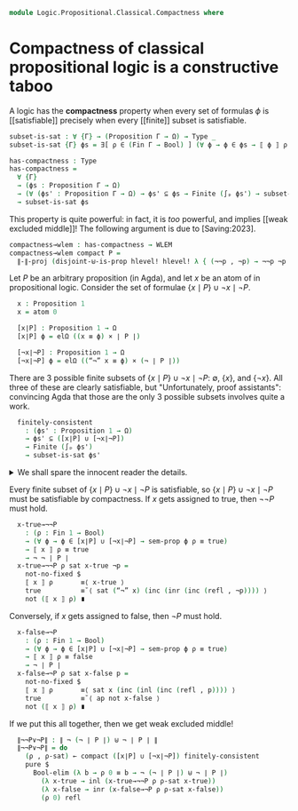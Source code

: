 <!--
```agda
open import 1Lab.Classical
open import 1Lab.Prelude

open import Data.Fin.Indexed
open import Data.Power
open import Data.Bool
open import Data.Fin
open import Data.Nat
open import Data.Sum

open import Logic.Propositional.Classical

open import Meta.Brackets
```
-->

```agda
module Logic.Propositional.Classical.Compactness where
```

# Compactness of classical propositional logic is a constructive taboo

A logic has the **compactness** property when every set of formulas $\phi$
is [[satisfiable]] precisely when every [[finite]] subset is satisfiable.

<!--
```agda
private variable
  ℓ : Level
  Γ Δ Θ : Nat
  ψ θ ζ : Ctx Γ
  P Q R : Proposition Γ
```
-->

```agda
subset-is-sat : ∀ {Γ} → (Proposition Γ → Ω) → Type _
subset-is-sat {Γ} ϕs = ∃[ ρ ∈ (Fin Γ → Bool) ] (∀ ϕ → ϕ ∈ ϕs → ⟦ ϕ ⟧ ρ ≡ true)

has-compactness : Type
has-compactness =
  ∀ {Γ}
  → (ϕs : Proposition Γ → Ω)
  → (∀ (ϕs' : Proposition Γ → Ω) → ϕs' ⊆ ϕs → Finite (∫ₚ ϕs') → subset-is-sat ϕs')
  → subset-is-sat ϕs
```

This property is quite powerful: in fact, it is *too* powerful, and implies
[[weak excluded middle]]! The following argument is due to [Saving:2023].

```agda
compactness→wlem : has-compactness → WLEM
compactness→wlem compact P =
  ∥-∥-proj (disjoint-⊎-is-prop hlevel! hlevel! λ { (¬¬p , ¬p) → ¬¬p ¬p }) ∥¬¬P∨¬P∥ where
```

Let $P$ be an arbitrary proposition (in Agda), and let $x$ be an atom
of in propositional logic. Consider the set of formulae
$\{ x \mid P \} \cup { \lnot x \mid \lnot P }$.

```agda
  x : Proposition 1
  x = atom 0

  [x∣P] : Proposition 1 → Ω
  [x∣P] ϕ = elΩ ((x ≡ ϕ) × ∣ P ∣)

  [¬x∣¬P] : Proposition 1 → Ω
  [¬x∣¬P] ϕ = elΩ ((“¬” x ≡ ϕ) × (¬ ∣ P ∣))
```

There are 3 possible finite subsets of
$\{ x \mid P \} \cup { \lnot x \mid \lnot P }$: $\emptyset$, $\{ x \}$, and
$\{ \lnot x \}$. All three of these are clearly satisfiable, but
"Unfortunately, proof assistants": convincing Agda that those are the only
3 possible subsets involves quite a work.

```agda
  finitely-consistent
    : (ϕs' : Proposition 1 → Ω)
    → ϕs' ⊆ ([x∣P] ∪ [¬x∣¬P])
    → Finite (∫ₚ ϕs')
    → subset-is-sat ϕs'
```

<details>
<summary>We shall spare the innocent reader the details.
</summary>

```agda
  finitely-consistent ϕs' sub (fin {zero} ∥enum∥) =
    pure $ (λ _ → true) , λ ϕ ϕ∈ϕs' → absurd (card-zero→empty ∥enum∥ (ϕ , ϕ∈ϕs'))
  finitely-consistent ϕs' sub (fin {suc zero} ∥enum∥) = □-tr do
    enum ← tr-□ ∥enum∥
    let module enum = Equiv enum
    let (ϕ , ϕ∈ϕs') = enum.from 0
    sub ϕ ϕ∈ϕs' <&> λ where
      (inl xp) →
        (λ _ → true) , λ ϕ' ϕ'∈ϕs' → out! do
          sub ϕ' ϕ'∈ϕs' >>= λ where
            (inl xp') → do
              (x=ϕ' , _) ← xp'
              pure (subst (λ e → ⟦ e ⟧ (λ _ → true) ≡ true) x=ϕ' refl)
            (inr ¬xp') → do
              (_ , p) ← xp
              (_ , ¬p) ← ¬xp'
              absurd (¬p p)
      (inr ¬xp) →
        (λ _ → false) , λ ϕ' ϕ'∈ϕs' → out! do
          sub ϕ' ϕ'∈ϕs' >>= λ where
            (inl xp') → do
              (_ , ¬p) ← ¬xp
              (_ , p) ← xp'
              absurd (¬p p)
            (inr ¬xp') → do
              (¬x=ϕ' , _) ← ¬xp'
              pure (subst (λ e → ⟦ e ⟧ (λ _ → false) ≡ true) ¬x=ϕ' refl)
  finitely-consistent ϕs' sub (fin {suc (suc n)} ∥enum∥) = 
    absurd (out! do
      enum ← tr-□ ∥enum∥
      let module enum = Equiv enum
      let (ϕ , ϕ∈ϕs') = enum.from 0
      let (ϕ' , ϕ'∈ϕs') = enum.from 1
      sub ϕ ϕ∈ϕs' >>= λ where
        (inl xp) → sub ϕ' ϕ'∈ϕs' >>= λ where
          (inl xp') → do
            (x=ϕ , _) ← xp
            (x=ϕ' , _) ← xp'
            absurd
              (fzero≠fsuc $
                sym (enum.ε 0)
                ∙ ap enum.to (Σ-prop-path! (sym x=ϕ ∙ x=ϕ'))
                ∙ enum.ε 1)
          (inr ¬xp') → do
            (_ , p) ← xp
            (_ , ¬p) ← ¬xp'
            absurd (¬p p)
        (inr ¬xp) → sub ϕ' ϕ'∈ϕs' >>= λ where
          (inl xp') → do
            (_ , ¬p) ← ¬xp
            (_ , p) ← xp'
            absurd (¬p p)
          (inr ¬xp') → do
            (x=ϕ , _) ← ¬xp
            (x=ϕ' , _) ← ¬xp'
            absurd
              (fzero≠fsuc $
                sym (enum.ε 0)
                ∙ ap enum.to (Σ-prop-path! (sym x=ϕ ∙ x=ϕ'))
                ∙ enum.ε 1))
```
</details>

Every finite subset of $\{ x \mid P \} \cup { \lnot x \mid \lnot P }$
is satisfiable, so $\{ x \mid P \} \cup { \lnot x \mid \lnot P }$ must
be satisfiable by compactness. If $x$ gets assigned to true, then
$\neg \neg P$ must hold.

```agda
  x-true→¬¬P
    : (ρ : Fin 1 → Bool)
    → (∀ ϕ → ϕ ∈ [x∣P] ∪ [¬x∣¬P] → sem-prop ϕ ρ ≡ true)
    → ⟦ x ⟧ ρ ≡ true
    → ¬ ¬ ∣ P ∣
  x-true→¬¬P ρ sat x-true ¬p =
    not-no-fixed $
    ⟦ x ⟧ ρ       ≡⟨ x-true ⟩
    true          ≡˘⟨ sat (“¬” x) (inc (inr (inc (refl , ¬p)))) ⟩
    not (⟦ x ⟧ ρ) ∎
```

Conversely, if $x$ gets assigned to false, then $\neg P$ must hold.

```agda
  x-false→¬P
    : (ρ : Fin 1 → Bool)
    → (∀ ϕ → ϕ ∈ [x∣P] ∪ [¬x∣¬P] → sem-prop ϕ ρ ≡ true)
    → ⟦ x ⟧ ρ ≡ false
    → ¬ ∣ P ∣
  x-false→¬P ρ sat x-false p =
    not-no-fixed $
    ⟦ x ⟧ ρ       ≡⟨ sat x (inc (inl (inc (refl , p)))) ⟩
    true          ≡˘⟨ ap not x-false ⟩
    not (⟦ x ⟧ ρ) ∎
```

If we put this all together, then we get weak excluded middle!

```agda
  ∥¬¬P∨¬P∥ : ∥ ¬ (¬ ∣ P ∣) ⊎ ¬ ∣ P ∣ ∥
  ∥¬¬P∨¬P∥ = do
    (ρ , ρ-sat) ← compact ([x∣P] ∪ [¬x∣¬P]) finitely-consistent
    pure $
      Bool-elim (λ b → ρ 0 ≡ b → ¬ (¬ ∣ P ∣) ⊎ ¬ ∣ P ∣)
        (λ x-true → inl (x-true→¬¬P ρ ρ-sat x-true))
        (λ x-false → inr (x-false→¬P ρ ρ-sat x-false))
        (ρ 0) refl
```
